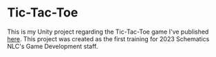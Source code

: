 # Tic-Tac-Toe
This is my Unity project regarding the Tic-Tac-Toe game I've published [here](https://malvinlh.github.io/Tic-Tac-Toe/). This project was created as the first training for 2023 Schematics NLC's Game Development staff.
